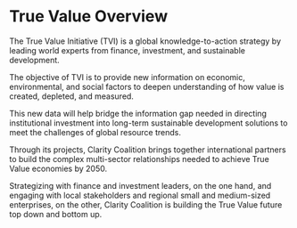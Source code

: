 # True Value Overview

The True Value Initiative \(TVI\) is a global knowledge-to-action strategy by leading world experts from finance, investment, and sustainable development.

The objective of TVI is to provide new information on economic, environmental, and social factors to deepen understanding of how value is created, depleted, and measured. 

This new data will help bridge the information gap needed in directing institutional investment into long-term sustainable development solutions to meet the challenges of global resource trends.

Through its projects, Clarity Coalition brings together international partners to build the complex multi-sector relationships needed to achieve True Value economies by 2050.

Strategizing with finance and investment leaders, on the one hand, and engaging with local stakeholders and regional small and medium-sized enterprises, on the other, Clarity Coalition is building the True Value future top down and bottom up.
